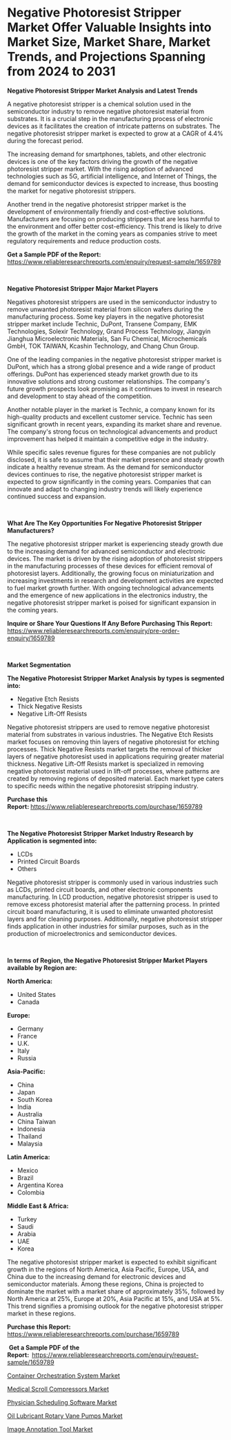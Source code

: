 <p><h1>Negative Photoresist Stripper Market Offer Valuable Insights into Market Size, Market Share, Market Trends, and Projections Spanning from 2024 to 2031</h1></p><p><strong>Negative Photoresist Stripper Market Analysis and Latest Trends</strong></p>
<p><p>A negative photoresist stripper is a chemical solution used in the semiconductor industry to remove negative photoresist material from substrates. It is a crucial step in the manufacturing process of electronic devices as it facilitates the creation of intricate patterns on substrates. The negative photoresist stripper market is expected to grow at a CAGR of 4.4% during the forecast period.</p><p>The increasing demand for smartphones, tablets, and other electronic devices is one of the key factors driving the growth of the negative photoresist stripper market. With the rising adoption of advanced technologies such as 5G, artificial intelligence, and Internet of Things, the demand for semiconductor devices is expected to increase, thus boosting the market for negative photoresist strippers.</p><p>Another trend in the negative photoresist stripper market is the development of environmentally friendly and cost-effective solutions. Manufacturers are focusing on producing strippers that are less harmful to the environment and offer better cost-efficiency. This trend is likely to drive the growth of the market in the coming years as companies strive to meet regulatory requirements and reduce production costs.</p></p>
<p><strong>Get a Sample PDF of the Report:&nbsp;</strong> <a href="https://www.reliableresearchreports.com/enquiry/request-sample/1659789">https://www.reliableresearchreports.com/enquiry/request-sample/1659789</a></p>
<p>&nbsp;</p>
<p><strong>Negative Photoresist Stripper Major Market Players</strong></p>
<p><p>Negatives photoresist strippers are used in the semiconductor industry to remove unwanted photoresist material from silicon wafers during the manufacturing process. Some key players in the negative photoresist stripper market include Technic, DuPont, Transene Company, EMK Technologies, Solexir Technology, Grand Process Technology, Jiangyin Jianghua Microelectronic Materials, San Fu Chemical, Microchemicals GmbH, TOK TAIWAN, Kcashin Technology, and Chang Chun Group.</p><p>One of the leading companies in the negative photoresist stripper market is DuPont, which has a strong global presence and a wide range of product offerings. DuPont has experienced steady market growth due to its innovative solutions and strong customer relationships. The company's future growth prospects look promising as it continues to invest in research and development to stay ahead of the competition.</p><p>Another notable player in the market is Technic, a company known for its high-quality products and excellent customer service. Technic has seen significant growth in recent years, expanding its market share and revenue. The company's strong focus on technological advancements and product improvement has helped it maintain a competitive edge in the industry.</p><p>While specific sales revenue figures for these companies are not publicly disclosed, it is safe to assume that their market presence and steady growth indicate a healthy revenue stream. As the demand for semiconductor devices continues to rise, the negative photoresist stripper market is expected to grow significantly in the coming years. Companies that can innovate and adapt to changing industry trends will likely experience continued success and expansion.</p></p>
<p>&nbsp;</p>
<p><strong>What Are The Key Opportunities For Negative Photoresist Stripper Manufacturers?</strong></p>
<p><p>The negative photoresist stripper market is experiencing steady growth due to the increasing demand for advanced semiconductor and electronic devices. The market is driven by the rising adoption of photoresist strippers in the manufacturing processes of these devices for efficient removal of photoresist layers. Additionally, the growing focus on miniaturization and increasing investments in research and development activities are expected to fuel market growth further. With ongoing technological advancements and the emergence of new applications in the electronics industry, the negative photoresist stripper market is poised for significant expansion in the coming years.</p></p>
<p><strong>Inquire or Share Your Questions If Any Before Purchasing This Report:</strong> <a href="https://www.reliableresearchreports.com/enquiry/pre-order-enquiry/1659789">https://www.reliableresearchreports.com/enquiry/pre-order-enquiry/1659789</a></p>
<p>&nbsp;</p>
<p><strong>Market Segmentation</strong></p>
<p><strong>The Negative Photoresist Stripper Market Analysis by types is segmented into:</strong></p>
<p><ul><li>Negative Etch Resists</li><li>Thick Negative Resists</li><li>Negative Lift-Off Resists</li></ul></p>
<p><p>Negative photoresist strippers are used to remove negative photoresist material from substrates in various industries. The Negative Etch Resists market focuses on removing thin layers of negative photoresist for etching processes. Thick Negative Resists market targets the removal of thicker layers of negative photoresist used in applications requiring greater material thickness. Negative Lift-Off Resists market is specialized in removing negative photoresist material used in lift-off processes, where patterns are created by removing regions of deposited material. Each market type caters to specific needs within the negative photoresist stripping industry.</p></p>
<p><strong>Purchase this Report:&nbsp;</strong><a href="https://www.reliableresearchreports.com/purchase/1659789">https://www.reliableresearchreports.com/purchase/1659789</a></p>
<p>&nbsp;</p>
<p><strong>The Negative Photoresist Stripper Market Industry Research by Application is segmented into:</strong></p>
<p><ul><li>LCDs</li><li>Printed Circuit Boards</li><li>Others</li></ul></p>
<p><p>Negative photoresist stripper is commonly used in various industries such as LCDs, printed circuit boards, and other electronic components manufacturing. In LCD production, negative photoresist stripper is used to remove excess photoresist material after the patterning process. In printed circuit board manufacturing, it is used to eliminate unwanted photoresist layers and for cleaning purposes. Additionally, negative photoresist stripper finds application in other industries for similar purposes, such as in the production of microelectronics and semiconductor devices.</p></p>
<p>&nbsp;</p>
<p><strong>In terms of Region, the Negative Photoresist Stripper Market Players available by Region are:</strong></p>
<p>
    <p> <strong> North America: </strong>
        <ul>
            <li>United States</li>
            <li>Canada</li>
        </ul>
        </p> 
    <p> <strong> Europe: </strong>
        <ul>
            <li>Germany</li>
            <li>France</li>
            <li>U.K.</li>
            <li>Italy</li>
            <li>Russia</li>
        </ul>
        </p> 
    <p> <strong> Asia-Pacific: </strong>
        <ul>
            <li>China</li>
            <li>Japan</li>
            <li>South Korea</li>
            <li>India</li>
            <li>Australia</li>
            <li>China Taiwan</li>
            <li>Indonesia</li>
            <li>Thailand</li>
            <li>Malaysia</li>
        </ul>
        </p> 
    <p> <strong> Latin America: </strong>
        <ul>
            <li>Mexico</li>
            <li>Brazil</li>
            <li>Argentina Korea</li>
            <li>Colombia</li>
        </ul>
        </p> 
    <p> <strong> Middle East & Africa: </strong>
        <ul>
            <li>Turkey</li>
            <li>Saudi</li>
            <li>Arabia</li>
            <li>UAE</li>
            <li>Korea</li>
        </ul>
    </p>
    </p>
<p><p>The negative photoresist stripper market is expected to exhibit significant growth in the regions of North America, Asia Pacific, Europe, USA, and China due to the increasing demand for electronic devices and semiconductor materials. Among these regions, China is projected to dominate the market with a market share of approximately 35%, followed by North America at 25%, Europe at 20%, Asia Pacific at 15%, and USA at 5%. This trend signifies a promising outlook for the negative photoresist stripper market in these regions.</p></p>
<p><strong>Purchase this Report: </strong><a href="https://www.reliableresearchreports.com/purchase/1659789">https://www.reliableresearchreports.com/purchase/1659789</a></p>
<p>&nbsp;<strong>Get a Sample PDF of the Report:&nbsp;&nbsp;</strong><a href="https://www.reliableresearchreports.com/enquiry/request-sample/1659789">https://www.reliableresearchreports.com/enquiry/request-sample/1659789</a></p>
<p><strong></strong></p>
<p><p><a href="https://medium.com/@mildredlawson1937/container-orchestration-system-market-size-reveals-the-best-marketing-channels-in-global-industry-db878aa993ba">Container Orchestration System Market</a></p><p><a href="https://github.com/BryceTownsendr/Market-Research-Report-List-3/blob/main/medical-scroll-compressors-market.md">Medical Scroll Compressors Market</a></p><p><a href="https://medium.com/@julianichols11972/physician-scheduling-software-market-share-evolution-and-market-growth-trends-2024-2031-9be7bfc2c387">Physician Scheduling Software Market</a></p><p><a href="https://github.com/Glendatilghmankmgz0rbhwpy/Market-Research-Report-List-1/blob/main/oil-lubricant-rotary-vane-pumps-market.md">Oil Lubricant Rotary Vane Pumps Market</a></p><p><a href="https://medium.com/@julianichols11972/image-annotation-tool-market-research-report-its-history-and-forecast-2024-to-2031-68b34342ae82">Image Annotation Tool Market</a></p></p>